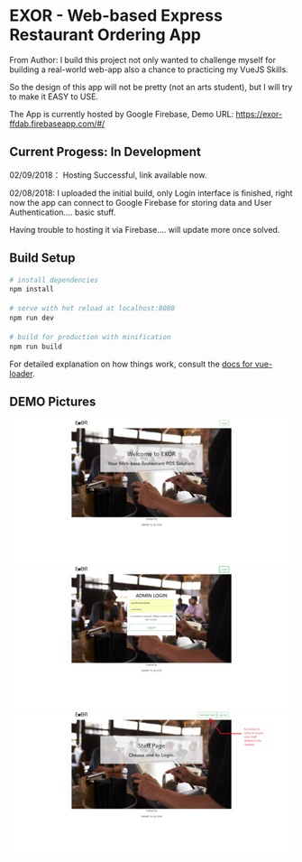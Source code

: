 # EXOR - Web-based Express Restaurant Ordering App

From Author: 
I build this project not only wanted to challenge myself for building a real-world web-app also a chance to practicing my VueJS Skills.

So the design of this app will not be pretty (not an arts student), but I will try to make it EASY to USE.

The App is currently hosted by Google Firebase, Demo URL: https://exor-ffdab.firebaseapp.com/#/

## Current Progess: In Development

02/09/2018：
Hosting Successful, link available now.

02/08/2018:
I uploaded the initial build, only Login interface is finished, right now the app can connect to Google Firebase for storing data and User Authentication.... basic stuff.

Having trouble to hosting it via Firebase.... will update more once solved.



## Build Setup

``` bash
# install dependencies
npm install

# serve with hot reload at localhost:8080
npm run dev

# build for production with minification
npm run build
```

For detailed explanation on how things work, consult the [docs for vue-loader](http://vuejs.github.io/vue-loader).

## DEMO Pictures

![alt text](https://github.com/Scarittagle/EXOR/blob/master/Demo%20Pics/WeChat%20Screenshot_20180208012731.png)
![alt text](https://github.com/Scarittagle/EXOR/blob/master/Demo%20Pics/WeChat%20Screenshot_20180208012747.png)
![alt text](https://github.com/Scarittagle/EXOR/blob/master/Demo%20Pics/WeChat%20Screenshot_20180208012801.png)
